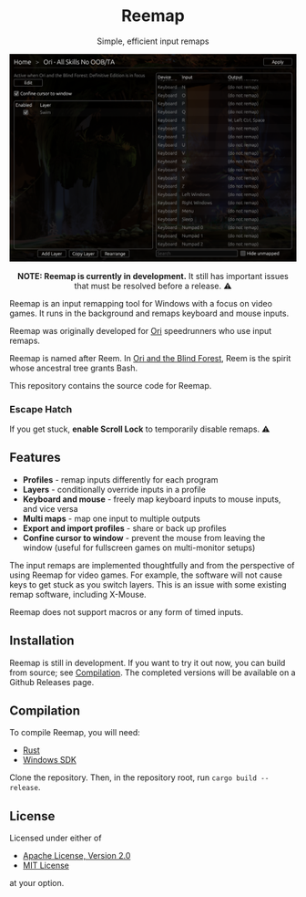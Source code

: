 <div align="center">

# Reemap

Simple, efficient input remaps

![reemap screenshot](resource/example.png)

**NOTE: Reemap is currently in development.** It still has important issues that must be resolved before
a release. ️⚠️

</div>


Reemap is an input remapping tool for Windows with a focus on video games. It runs in the background
and remaps keyboard and mouse inputs.

Reemap was originally developed for [Ori] speedrunners who use input remaps.

Reemap is named after Reem. In [Ori and the Blind Forest][Ori], Reem is the spirit whose ancestral
tree grants Bash.

This repository contains the source code for Reemap.

### Escape Hatch

If you get stuck, **enable Scroll Lock** to temporarily disable remaps. ⚠️

## Features

- **Profiles** - remap inputs differently for each program
- **Layers** - conditionally override inputs in a profile
- **Keyboard and mouse** - freely map keyboard inputs to mouse inputs, and vice versa
- **Multi maps** - map one input to multiple outputs
- **Export and import profiles** - share or back up profiles
- **Confine cursor to window** - prevent the mouse from leaving the window (useful for fullscreen
games on multi-monitor setups)

The input remaps are implemented thoughtfully and from the perspective of using Reemap for video games.
For example, the software will not cause keys to get stuck as you switch layers. This is an issue
with some existing remap software, including X-Mouse.

Reemap does not support macros or any form of timed inputs.

## Installation

Reemap is still in development. If you want to try it out now, you can build from source; see
[Compilation](#compilation). The completed versions will be available on a Github Releases page.

## Compilation

To compile Reemap, you will need:
- [Rust]
- [Windows SDK]

Clone the repository. Then, in the repository root, run `cargo build --release`.

## License

Licensed under either of

- [Apache License, Version 2.0](LICENSE-APACHE)
- [MIT License](LICENSE-MIT)

at your option.

[Ori]: https://www.orithegame.com/
[Rust]: https://www.rust-lang.org/
[Windows SDK]: https://developer.microsoft.com/en-us/windows/downloads/windows-sdk/
